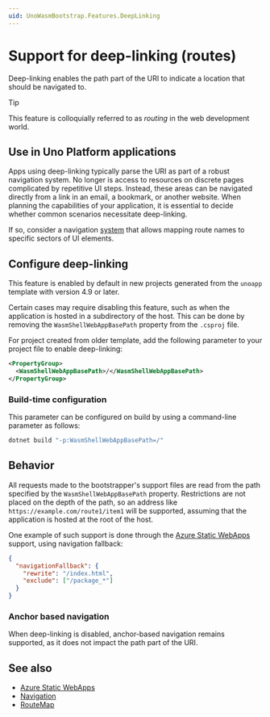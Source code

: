 ```yaml
---
uid: UnoWasmBootstrap.Features.DeepLinking
---
```


# Support for deep-linking (routes)

Deep-linking enables the path part of the URI to indicate a location that should be navigated to. 

> [!TIP]
> This feature is colloquially referred to as _routing_ in the web development world.

## Use in Uno Platform applications

Apps using deep-linking typically parse the URI as part of a robust navigation system. No longer is access to resources on discrete pages complicated by repetitive UI steps. Instead, these areas can be navigated directly from a link in an email, a bookmark, or another website. When planning the capabilities of your application, it is essential to decide whether common scenarios necessitate deep-linking. 

If so, consider a navigation [system](xref:Overview.Navigation) that allows mapping route names to specific sectors of UI elements.

## Configure deep-linking

This feature is enabled by default in new projects generated from the `unoapp` template with version 4.9 or later.

Certain cases may require disabling this feature, such as when the application is hosted in a subdirectory of the host. This can be done by removing the `WasmShellWebAppBasePath` property from the `.csproj` file.

For project created from older template, add the following parameter to your project file to enable deep-linking:

```xml
<PropertyGroup>
  <WasmShellWebAppBasePath>/</WasmShellWebAppBasePath>
</PropertyGroup>
```

### Build-time configuration

This parameter can be configured on build by using a command-line parameter as follows:

```bash
dotnet build "-p:WasmShellWebAppBasePath=/"
```

## Behavior

All requests made to the bootstrapper's support files are read from the path specified by the `WasmShellWebAppBasePath` property. Restrictions are not placed on the depth of the path, so an address like `https://example.com/route1/item1` will be supported, assuming that the application is hosted at the root of the host.

One example of such support is done through the [Azure Static WebApps](https://platform.uno/docs/articles/guides/azure-static-webapps.html) support, using navigation fallback:

```json
{
  "navigationFallback": {
    "rewrite": "/index.html",
    "exclude": ["/package_*"]
  }
}
```

### Anchor based navigation

When deep-linking is disabled, anchor-based navigation remains supported, as it does not impact the path part of the URI.

## See also

- [Azure Static WebApps](xref:Uno.Tutorials.AzureStaticWepApps)
- [Navigation](xref:Overview.Navigation)
- [RouteMap](xref:Reference.Navigation.RouteMap)